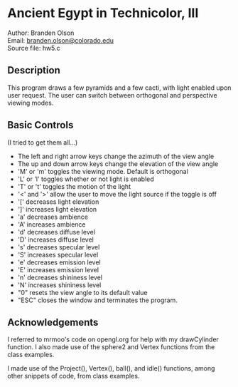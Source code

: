 Ancient Egypt in Technicolor, III
=================================

Author: Branden Olson  
Email: branden.olson@colorado.edu  
Source file: hw5.c

Description
-----------
This program draws a few pyramids and a few cacti, with light enabled upon user
request. The user can switch between orthogonal and perspective viewing modes.

Basic Controls
--------------
(I tried to get them all...)

* The left and right arrow keys change the azimuth of the view angle
* The up and down arrow keys change the elevation of the view angle 
* 'M' or 'm' toggles the viewing mode. Default is orthogonal
* 'L' or 'l' toggles whether or not light is enabled
* 'T' or 't' toggles the motion of the light
* '<' and '>' allow the user to move the light source if the toggle is off
* '[' decreases light elevation
* ']' increases light elevation
* 'a' decreases ambience
* 'A' increases ambience
* 'd' decreases diffuse level
* 'D' increases diffuse level
* 's' decreases specular level
* 'S' increases specular level
* 'e' decreases emission level
* 'E' increases emission level
* 'n' decreases shininess level
* 'N' increases shininess level
* "0" resets the view angle to its default value
* "ESC" closes the window and terminates the program. 

Acknowledgements
----------------
I referred to mrmoo's code on opengl.org for help with my drawCylinder
function. I also made use of the sphere2 and Vertex functions from the class
examples.

I made use of the Project(), Vertex(), ball(), and idle() functions, among
other snippets of code, from class examples.
